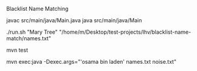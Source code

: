 Blacklist Name Matching

javac src/main/java/Main.java
java src/main/java/Main

./run.sh "Mary Tree" "/home/m/Desktop/test-projects/lhv/blacklist-name-match/names.txt"

mvn test

mvn exec:java -Dexec.args="'osama bin laden' names.txt noise.txt"
